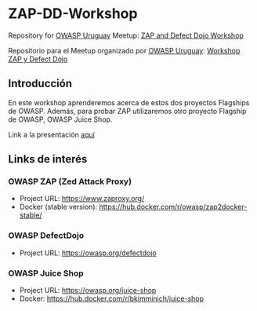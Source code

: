 # ZAP-DD-Workshop

Repository for [OWASP Uruguay](https://owasp.org/uruguay) Meetup: [ZAP and Defect Dojo Workshop]((https://www.meetup.com/es/OWASP-Uruguay-Chapter/events/272569351/))

Repositorio para el Meetup organizado por [OWASP Uruguay](https://owasp.org/uruguay): [Workshop ZAP y Defect Dojo](https://www.meetup.com/es/OWASP-Uruguay-Chapter/events/272569351/)

## Introducción
En este workshop aprenderemos acerca de estos dos proyectos Flagships de OWASP. Además, para probar ZAP utilizaremos otro proyecto Flagship de OWASP, OWASP Juice Shop.

Link a la presentación [aquí](https://docs.google.com/presentation/d/1cgYvs1Nwljkn3QtU_g0rbajfFwFuEkUPNxQnSpPkPXo/edit?usp=sharing)

## Links de interés
### OWASP ZAP (Zed Attack Proxy)
- Project URL: https://www.zaproxy.org/
- Docker (stable version): https://hub.docker.com/r/owasp/zap2docker-stable/

### OWASP DefectDojo
- Project URL: https://owasp.org/defectdojo

### OWASP Juice Shop
- Project URL: https://owasp.org/juice-shop
- Docker: https://hub.docker.com/r/bkimminich/juice-shop
